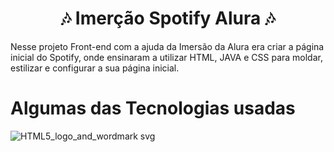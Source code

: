<h1 align="center"> 🎶 Imerção Spotify Alura 🎶 </h1>
<p aling="center">Nesse projeto Front-end com a ajuda da Imersão da Alura era criar a página inicial do Spotify, onde ensinaram a utilizar HTML, JAVA e CSS para moldar, estilizar e configurar a sua página inicial. </p>

<h1 aling='center'>Algumas das Tecnologias usadas </h1>

![HTML5_logo_and_wordmark svg](https://github.com/user-attachments/assets/2c82666f-83e8-4c0a-92d8-50df68b86efb)

